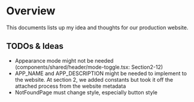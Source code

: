 # Overview

This documents lists up my idea and thoughts for our production website.

## TODOs & Ideas

- Appearance mode might not be needed (components/shared/header/mode-toggle.tsx: Section2-12)
- APP_NAME and APP_DESCRIPTION might be needed to implement to the website. At section 2, we added constants but took it off the attached process from the website metadata
- NotFoundPage must change style, especially button style
